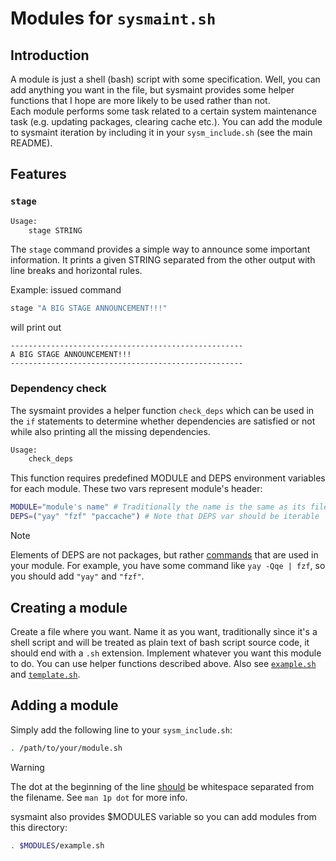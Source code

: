 # Modules for `sysmaint.sh`

## Introduction

A module is just a shell (bash) script with some specification. Well, you can add
anything you want in the file, but sysmaint provides some helper functions that I
hope are more likely to be used rather than not.\
Each module performs some task related to a certain system maintenance task (e.g.
updating packages, clearing cache etc.). You can add the module to sysmaint iteration
by including it in your `sysm_include.sh` (see the main README).

## Features

### `stage`

```bash
Usage:
    stage STRING
```

The `stage` command provides a simple way to announce some important information.
It prints a given STRING separated from the other output with line breaks and
horizontal rules.

Example: issued command

```bash
stage "A BIG STAGE ANNOUNCEMENT!!!"
```

will print out

```
----------------------------------------------------
A BIG STAGE ANNOUNCEMENT!!!
----------------------------------------------------
```

### Dependency check

The sysmaint provides a helper function `check_deps` which can be used in the `if`
statements to determine whether dependencies are satisfied or not while also
printing all the missing dependencies.

```bash
Usage:
    check_deps
```

This function requires predefined MODULE and DEPS environment variables for each module.
These two vars represent module's header:

```bash
MODULE="module's name" # Traditionally the name is the same as its filename without extension
DEPS=("yay" "fzf" "paccache") # Note that DEPS var should be iterable
```

> [!NOTE]
> Elements of DEPS are not packages, but rather <ins>commands</ins> that are used in your
> module. For example, you have some command like `yay -Qqe | fzf`, so you should add
> `"yay"` and `"fzf"`.

## Creating a module

Create a file where you want. Name it as you want, traditionally since it's a shell script and
will be treated as plain text of bash script source code, it should end with a `.sh` extension.
Implement whatever you want this module to do. You can use helper functions described above.
Also see [`example.sh`](./example.sh) and [`template.sh`](./template.sh).

## Adding a module

Simply add the following line to your `sysm_include.sh`:

```bash
. /path/to/your/module.sh
```

> [!WARNING]
> The dot at the beginning of the line <ins>should</ins> be whitespace separated from the filename.
> See `man 1p dot` for more info.

sysmaint also provides $MODULES variable so you can add modules from this directory:

```bash
. $MODULES/example.sh
```
